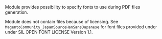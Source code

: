 Module provides possibility to specify fonts to use during PDF files generation.

Module does not contain files because of licensing. See `MagentoCommunity_JapanSourceHanSansJapanese` for font files provided under under SIL OPEN FONT LICENSE Version 1.1. 